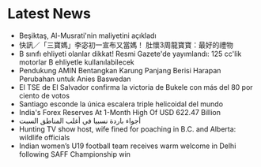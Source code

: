 # Latest News
-  Beşiktaş, Al-Musrati'nin maliyetini açıkladı
-  快訊／「三寶媽」李宓初一宣布又當媽！ 肚懷3周龍寶寶：最好的禮物
-  B sınıfı ehliyeti olanlar dikkat! Resmi Gazete'de yayımlandı: 125 cc'lik motorlar B ehliyetle kullanılabilecek
-  Pendukung AMIN Bentangkan Karung Panjang Berisi Harapan Perubahan untuk Anies Baswedan
-  El TSE de El Salvador confirma la victoria de Bukele con más del 80 por ciento de votos
-  Santiago esconde la única escalera triple helicoidal del mundo
-  India's Forex Reserves At 1-Month High Of USD 622.47 Billion
-  أجواء باردة نسبيا في أغلب المناطق السبت
-  Hunting TV show host, wife fined for poaching in B.C. and Alberta: wildlife officials
-  Indian women’s U19 football team receives warm welcome in Delhi following SAFF Championship win

